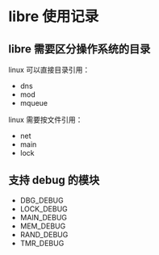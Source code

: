 # libre 使用记录

## libre 需要区分操作系统的目录

linux 可以直接目录引用：
- dns
- mod
- mqueue

linux 需要按文件引用：
- net
- main
- lock

## 支持 debug 的模块

- DBG_DEBUG
- LOCK_DEBUG
- MAIN_DEBUG
- MEM_DEBUG
- RAND_DEBUG
- TMR_DEBUG
